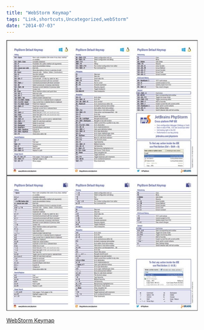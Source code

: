 ```yaml
---
title: "WebStorm Keymap"
tags: "Link,shortcuts,Uncategorized,webStorm"
date: "2014-07-03"
---
```


[![](images/6ee61042af19842e645f5b39c9e94076.jpg "6ee61042af19842e645f5b39c9e94076")](http://www.jetbrains.com/webstorm/documentation/WebStorm_ReferenceCard.pdf)

[WebStorm Keymap](http://www.jetbrains.com/webstorm/documentation/WebStorm_ReferenceCard.pdf)
